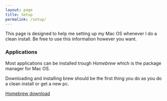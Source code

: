 ```yaml
---
layout: page
title: Setup 
permalink: /setup/
---
```


This page is designed to help me setting up my Mac OS whenever I do a clean
install. Be free to use this information however you want. 

### Applications

Most applications can be installed trough *Homebrew* which is the package manager
for Mac OS.

Downloading and installing brew should be the first thing you do as you do
a clean install or get a new pc. 

[Homebrew download](https://brew.sh/index_da)

